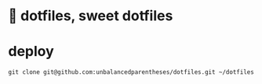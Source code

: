 :house_with_garden: dotfiles, sweet dotfiles
========

# deploy

```
git clone git@github.com:unbalancedparentheses/dotfiles.git ~/dotfiles
```
